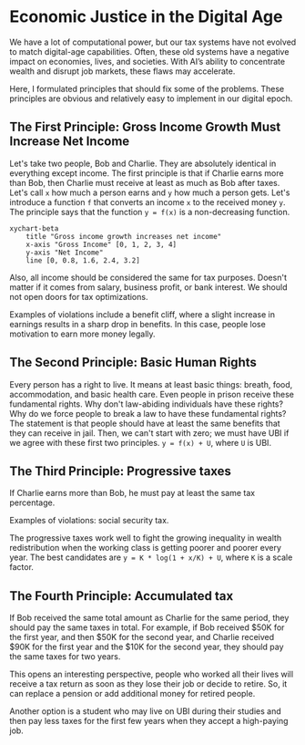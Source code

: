 # Economic Justice in the Digital Age

We have a lot of computational power, but our tax systems have not evolved to match digital-age capabilities. Often, these old systems have a negative impact on economies, lives, and societies. With AI’s ability to concentrate wealth and disrupt job markets, these flaws may accelerate.

Here, I formulated principles that should fix some of the problems. These principles are obvious and relatively easy to implement in our digital epoch.

## The First Principle: Gross Income Growth Must Increase Net Income

Let's take two people, Bob and Charlie. They are absolutely identical in everything except income.
The first principle is that if Charlie earns more than Bob, then Charlie must receive at least as much as Bob after taxes. Let's call `x` how much a person earns and `y` how much a person gets. Let's introduce a function `f` that converts an income `x` to the received money `y`. The principle says that the function `y = f(x)` is a non-decreasing function.

```mermaid
xychart-beta
    title "Gross income growth increases net income"
    x-axis "Gross Income" [0, 1, 2, 3, 4]
    y-axis "Net Income" 
    line [0, 0.8, 1.6, 2.4, 3.2]
```

Also, all income should be considered the same for tax purposes. Doesn't matter if it comes from salary, business profit, or bank interest. We should not open doors for tax optimizations.

Examples of violations include a benefit cliff, where a slight increase in earnings results in a sharp drop in benefits. In this case, people lose motivation to earn more money legally.

## The Second Principle: Basic Human Rights

Every person has a right to live. It means at least basic things: breath, food, accommodation, and basic health care. Even people in prison receive these fundamental rights. Why don't law-abiding individuals have these rights? Why do we force people to break a law to have these fundamental rights? The statement is that people should have at least the same benefits that they can receive in jail. Then, we can't start with zero; we must have UBI if we agree with these first two principles. `y = f(x) + U`, where `U` is UBI.

## The Third Principle: Progressive taxes

If Charlie earns more than Bob, he must pay at least the same tax percentage.

Examples of violations: social security tax.

The progressive taxes work well to fight the growing inequality in wealth redistribution when the working class is getting poorer and poorer every year. The best candidates are `y = K * log(1 + x/K) + U`, where `K` is a scale factor. 

## The Fourth Principle: Accumulated tax

If Bob received the same total amount as Charlie for the same period, they should pay the same taxes in total. For example, if Bob received $50K for the first year, and then $50K for the second year, and Charlie received $90K for the first year and the $10K for the second year, they should pay the same taxes for two years.

This opens an interesting perspective, people who worked all their lives will receive a tax return as soon as they lose their job or decide to retire. So, it can replace a pension or add additional money for retired people.

Another option is a student who may live on UBI during their studies and then pay less taxes for the first few years when they accept a high-paying job.

